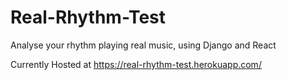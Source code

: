 # Real-Rhythm-Test
Analyse your rhythm playing real music, using Django and React

Currently Hosted at https://real-rhythm-test.herokuapp.com/
